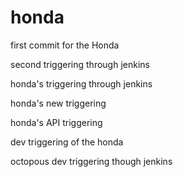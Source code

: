# honda

first commit for the Honda

second triggering through jenkins

honda's triggering through jenkins

honda's new triggering

honda's API triggering

dev triggering of the honda

octopous dev triggering though jenkins